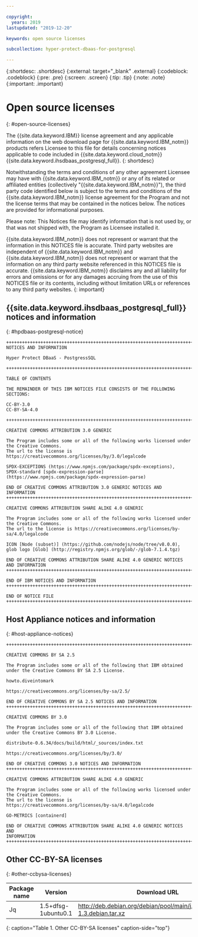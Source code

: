 ```yaml
---

copyright:
  years: 2019
lastupdated: "2019-12-20"

keywords: open source licenses

subcollection: hyper-protect-dbaas-for-postgresql

---
```


{:shortdesc: .shortdesc}
{:external: target="_blank" .external}
{:codeblock: .codeblock}
{:pre: .pre}
{:screen: .screen}
{:tip: .tip}
{:note: .note}
{:important: .important}

# Open source licenses
{: #open-source-licenses}

The {{site.data.keyword.IBM}} license agreement and any applicable information on the web download page for {{site.data.keyword.IBM_notm}} products refers Licensee to this file for details concerning notices applicable to code included in {{site.data.keyword.cloud_notm}} {{site.data.keyword.ihsdbaas_postgresql_full}}.
{: shortdesc}

Notwithstanding the terms and conditions of any other agreement Licensee may have with {{site.data.keyword.IBM_notm}} or any of its related or affiliated entities (collectively "{{site.data.keyword.IBM_notm}}"), the third party code identified below is subject to the terms and conditions of the {{site.data.keyword.IBM_notm}} license agreement for the Program and not the license terms that may be contained in the notices below. The notices are provided for informational purposes.

Please note: This Notices file may identify information that is not used by, or that was not shipped with, the Program as Licensee installed it.

{{site.data.keyword.IBM_notm}} does not represent or warrant that the information in this NOTICES file is accurate. Third party websites are independent of {{site.data.keyword.IBM_notm}} and {{site.data.keyword.IBM_notm}} does not represent or warrant that the information on any third party website referenced in this NOTICES file is accurate. {{site.data.keyword.IBM_notm}} disclaims any and all liability for errors and omissions or for any damages accruing from the use of this NOTICES file or its contents, including without limitation URLs or references to any third party websites.
{: important}

## {{site.data.keyword.ihsdbaas_postgresql_full}} notices and information
{: #hpdbaas-postgresql-notice}

```
++++++++++++++++++++++++++++++++++++++++++++++++++++++++++++++++++++++++
NOTICES AND INFORMATION

Hyper Protect DBaaS - PostgressSQL

++++++++++++++++++++++++++++++++++++++++++++++++++++++++++++++++++++++++

TABLE OF CONTENTS

THE REMAINDER OF THIS IBM NOTICES FILE CONSISTS OF THE FOLLOWING
SECTIONS:

CC-BY-3.0  
CC-BY-SA-4.0

++++++++++++++++++++++++++++++++++++++++++++++++++++++++++++++++++++++++

CREATIVE COMMONS ATTRIBUTION 3.0 GENERIC

The Program includes some or all of the following works licensed under
the Creative Commons.
The url to the license is https://creativecommons.org/licenses/by/3.0/legalcode

SPDX-EXCEPTIONS (https://www.npmjs.com/package/spdx-exceptions),
SPDX-standard [spdx-expression-parse] (https://www.npmjs.com/package/spdx-expression-parse)

END OF CREATIVE COMMONS ATTRIBUTION 3.0 GENERIC NOTICES AND INFORMATION
++++++++++++++++++++++++++++++++++++++++++++++++++++++++++++++++++++++++

CREATIVE COMMONS ATTRIBUTION SHARE ALIKE 4.0 GENERIC

The Program includes some or all of the following works licensed under
the Creative Commons.
The url to the license is https://creativecommons.org/licenses/by-sa/4.0/legalcode

ICON [Node (subset)] (https://github.com/nodejs/node/tree/v8.0.0),
glob logo [Glob] (http://registry.npmjs.org/glob/-/glob-7.1.4.tgz)

END OF CREATIVE COMMONS ATTRIBUTION SHARE ALIKE 4.0 GENERIC NOTICES AND INFORMATION
++++++++++++++++++++++++++++++++++++++++++++++++++++++++++++++++++++++++

END OF IBM NOTICES AND INFORMATION
++++++++++++++++++++++++++++++++++++++++++++++++++++++++++++++++++++++++

END OF NOTICE FILE
++++++++++++++++++++++++++++++++++++++++++++++++++++++++++++++++++++++++

```

## Host Appliance notices and information
{: #host-appliance-notices}

```
++++++++++++++++++++++++++++++++++++++++++++++++++++++++++++++++++++++++++++++++

CREATIVE COMMONS BY SA 2.5

The Program includes some or all of the following that IBM obtained
under the Creative Commons BY SA 2.5 License.

howto.diveintomark

https://creativecommons.org/licenses/by-sa/2.5/

END OF CREATIVE COMMONS BY SA 2.5 NOTICES AND INFORMATION
++++++++++++++++++++++++++++++++++++++++++++++++++++++++++++++++++++++++++++++++

CREATIVE COMMONS BY 3.0

The Program includes some or all of the following that IBM obtained
under the Creative Commons BY 3.0 License.

distribute-0.6.34/docs/build/html/_sources/index.txt

https://creativecommons.org/licenses/by/3.0/

END OF CREATIVE COMMONS 3.0 NOTICES AND INFORMATION
++++++++++++++++++++++++++++++++++++++++++++++++++++++++++++++++++++++++++++++++

CREATIVE COMMONS ATTRIBUTION SHARE ALIKE 4.0 GENERIC

The Program includes some or all of the following works licensed under
the Creative Commons.
The url to the license is
https://creativecommons.org/licenses/by-sa/4.0/legalcode

GO-METRICS [containerd]

END OF CREATIVE COMMONS ATTRIBUTION SHARE ALIKE 4.0 GENERIC NOTICES AND
INFORMATION
++++++++++++++++++++++++++++++++++++++++++++++++++++++++++++++++++++++++++++++++    
```

## Other CC-BY-SA licenses
{: #other-ccbysa-licenses}

Package name | Version | Download URL
-------------|---------|-------------
Jq | 1.5+dfsg-1ubuntu0.1 | http://deb.debian.org/debian/pool/main/j/jq/jq_1.5+dfsg-1.3.debian.tar.xz
{: caption="Table 1. Other CC-BY-SA licenses" caption-side="top"}
